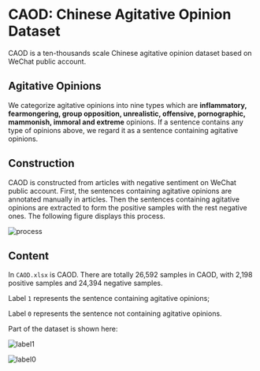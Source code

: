 # CAOD: Chinese Agitative Opinion Dataset

CAOD is a ten-thousands scale Chinese agitative opinion dataset based on WeChat public account.

## Agitative Opinions

We categorize agitative opinions into nine types which are **inflammatory, fearmongering, group opposition, unrealistic, offensive, pornographic, mammonish, immoral and extreme** opinions. If a sentence contains any type of opinions above, we regard it as a sentence containing agitative opinions.

## Construction

CAOD is constructed from articles with negative sentiment on WeChat public account. First, the sentences containing agitative opinions are annotated manually in articles. Then the sentences containing agitative opinions are extracted to form the positive samples with the rest negative ones. The following figure displays this process.

![process](https://github.com/hzyinn/Chinese-agitative-opinion-dataset/blob/main/fig/process.svg)

## Content

In `CAOD.xlsx` is CAOD. There are totally 26,592 samples in CAOD, with 2,198 positive samples and 24,394 negative samples. 

Label `1` represents the sentence containing agitative opinions;

Label `0` represents the sentence not containing agitative opinions.

Part of the dataset is shown here:

![label1](https://github.com/hzyinn/Chinese-agitative-opinion-dataset/blob/main/fig/label1.png)

![label0](https://github.com/hzyinn/Chinese-agitative-opinion-dataset/blob/main/fig/label0.png)


